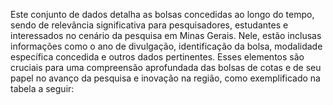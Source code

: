 Este conjunto de dados detalha as bolsas concedidas ao longo do tempo, sendo de relevância significativa para pesquisadores, estudantes e interessados no cenário da pesquisa em Minas Gerais.
Nele, estão inclusas informações como o ano de divulgação, identificação da bolsa, modalidade específica concedida e outros dados pertinentes. Esses elementos são cruciais para uma compreensão aprofundada das bolsas de cotas e de seu papel no avanço da pesquisa e inovação na região, como exemplificado na tabela a seguir:

